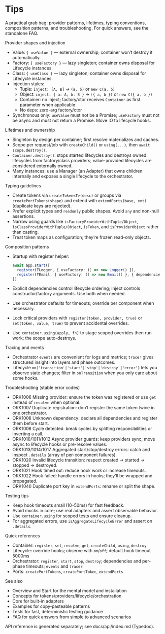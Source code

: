 # Tips

A practical grab bag: provider patterns, lifetimes, typing conventions, composition patterns, and troubleshooting. For quick answers, see the standalone FAQ.

Provider shapes and injection

- Value: `{ useValue }` — external ownership; container won’t destroy it automatically.
- Factory: `{ useFactory }` — lazy singleton; container owns disposal for Lifecycle instances.
- Class: `{ useClass }` — lazy singleton; container owns disposal for Lifecycle instances.
- Injection styles:
  - Tuple: `inject: [A, B]` → `(a, b)` or `new C(a, b)`
  - Object: `inject: { a: A, b: B }` → `({ a, b })` or `new C({ a, b })`
  - Container: no inject; factory/ctor receives `Container` as first parameter when applicable
  - No deps: zero-arg factory/ctor
- Synchronous only: `useValue` must not be a Promise; `useFactory` must not be async and must not return a Promise. Move IO to lifecycle hooks.

Lifetimes and ownership

- Singleton by design per container; first resolve materializes and caches.
- Scope per request/job with `createChild()` or `using(...)`, then `await scope.destroy()`.
- `Container.destroy()`: stops started lifecycles and destroys owned lifecycles from factory/class providers; value-provided lifecycles are considered externally owned.
- Many instances: use a Manager (an Adapter) that owns children internally and exposes a single lifecycle to the orchestrator.

Typing guidelines

- Create tokens via `createToken<T>(desc)` or groups via `createPortTokens(shape)` and extend with `extendPorts(base, ext)` (duplicate keys are rejected).
- Prefer explicit types and `readonly` public shapes. Avoid `any` and non-null assertions.
- Narrow using guards like `isFactoryProviderWithTuple/Object`, `isClassProviderWithTuple/Object`, `isToken`, and `isProviderObject` rather than casting.
- Treat token maps as configuration; they’re frozen read-only objects.

Composition patterns

- Startup with register helper:

  ```ts
  await app.start([
    register(TLogger, { useFactory: () => new Logger() }),
    register(TEmail, { useFactory: () => new Email() }, { dependencies: [TLogger] }),
  ])
  ```

- Explicit dependencies control lifecycle ordering; inject controls constructor/factory arguments. Use both when needed.
- Use orchestrator defaults for timeouts; override per component when necessary.
- Lock critical providers with `register(token, provider, true)` or `set(token, value, true)` to prevent accidental overrides.
- Use `container.using(apply, fn)` to stage scoped overrides then run work; the scope auto-destroys.

Tracing and events

- Orchestrator `events` are convenient for logs and metrics; `tracer` gives structured insight into layers and phase outcomes.
- Lifecycle `on('transition'|'start'|'stop'|'destroy'|'error')` lets you observe state changes; filter in `onTransition` when you only care about some hooks.

Troubleshooting (stable error codes)

- ORK1006 Missing provider: ensure the token was registered or use `get` instead of `resolve` when optional.
- ORK1007 Duplicate registration: don’t register the same token twice in one orchestrator.
- ORK1008 Unknown dependency: declare all dependencies and register them before start.
- ORK1009 Cycle detected: break cycles by splitting responsibilities or inverting a call.
- ORK1010/1011/1012 Async provider guards: keep providers sync; move async to lifecycle hooks or pre-resolve values.
- ORK1013/1014/1017 Aggregated start/stop/destroy errors: catch and inspect `.details` (array of per-component failures).
- ORK1020 Invalid lifecycle transition: respect created → started → stopped → destroyed.
- ORK1021 Hook timed out: reduce hook work or increase timeouts.
- ORK1022 Hook failed: handle errors in hooks; they’ll be wrapped and propagated.
- ORK1040 Duplicate port key in `extendPorts`: rename or split the shape.

Testing tips

- Keep hook timeouts small (10–50ms) for fast feedback.
- Avoid mocks in core; use real adapters and assert observable behavior.
- Use `container.using` for scoped tests and ensure cleanup.
- For aggregated errors, use `isAggregateLifecycleError` and assert on `.details`.

Quick references

- Container: `register`, `set`, `resolve`, `get`, `createChild`, `using`, `destroy`
- Lifecycle: override hooks; observe with `on`/`off`; default hook timeout 5000ms
- Orchestrator: `register`, `start`, `stop`, `destroy`; dependencies and per-phase timeouts; `events` and `tracer`
- Ports: `createPortTokens`, `createPortToken`, `extendPorts`

See also
- Overview and Start for the mental model and installation
- Concepts for tokens/providers/lifecycle/orchestration
- Core for built-in adapters
- Examples for copy‑pasteable patterns
- Tests for fast, deterministic testing guidance
- FAQ for quick answers from simple to advanced scenarios

API reference is generated separately; see docs/api/index.md (Typedoc).
